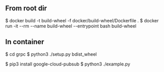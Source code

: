 ## From root dir
$ docker build -t build-wheel -f docker/build-wheel/Dockerfile .
$ docker run -it --rm --name build-wheel --entrypoint bash build-wheel 

## In container
$ cd grpc
$ python3 ./setup.py bdist_wheel

$ pip3 install google-cloud-pubsub
$ python3 ./example.py

